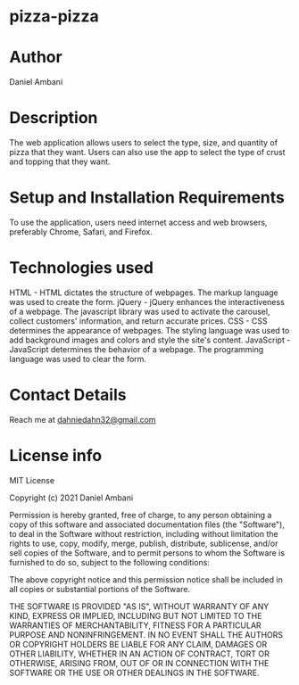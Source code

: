 # pizza-pizza


# Author
Daniel Ambani

# Description
The web application allows users to select the type, size, and quantity of pizza that they want. Users can also use the app to select the type of crust and topping that they want.

# Setup and Installation Requirements
To use the application, users need internet access and web browsers, preferably Chrome, Safari, and Firefox.

# Technologies used
HTML - HTML dictates the structure of webpages. The markup language was used to create the form.
jQuery - jQuery enhances the interactiveness of a webpage. The javascript library was used to activate the carousel, collect customers' information, and return accurate prices.
CSS - CSS determines the appearance of webpages. The styling language was used to add background images and colors and style the site's content.
JavaScript - JavaScript determines the behavior of a webpage. The programming language was used to clear the form.

# Contact Details
Reach me at dahniedahn32@gmail.com


# License info
MIT License

Copyright (c) 2021 Daniel Ambani

Permission is hereby granted, free of charge, to any person obtaining a copy
of this software and associated documentation files (the "Software"), to deal
in the Software without restriction, including without limitation the rights
to use, copy, modify, merge, publish, distribute, sublicense, and/or sell
copies of the Software, and to permit persons to whom the Software is
furnished to do so, subject to the following conditions:

The above copyright notice and this permission notice shall be included in all
copies or substantial portions of the Software.

THE SOFTWARE IS PROVIDED "AS IS", WITHOUT WARRANTY OF ANY KIND, EXPRESS OR
IMPLIED, INCLUDING BUT NOT LIMITED TO THE WARRANTIES OF MERCHANTABILITY,
FITNESS FOR A PARTICULAR PURPOSE AND NONINFRINGEMENT. IN NO EVENT SHALL THE
AUTHORS OR COPYRIGHT HOLDERS BE LIABLE FOR ANY CLAIM, DAMAGES OR OTHER
LIABILITY, WHETHER IN AN ACTION OF CONTRACT, TORT OR OTHERWISE, ARISING FROM,
OUT OF OR IN CONNECTION WITH THE SOFTWARE OR THE USE OR OTHER DEALINGS IN THE
SOFTWARE.
